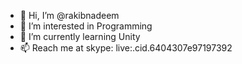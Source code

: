 - 👋 Hi, I’m @rakibnadeem
- 👀 I’m interested in Programming
- 🌱 I’m currently learning Unity
- 📫 Reach me at skype: live:.cid.6404307e97197392

<!---
rakibnadeem/rakibnadeem is a ✨ special ✨ repository because its `README.md` (this file) appears on your GitHub profile.
You can click the Preview link to take a look at your changes.
--->
